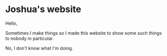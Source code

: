 # Joshua's website
Hello,

Sometimes I make things so I made this website to show some such things to nobody in particular.

No, I don't know what I'm doing.
